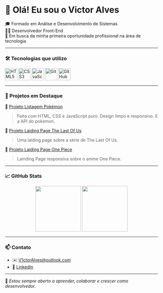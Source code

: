 # 👋 Olá! Eu sou o Victor Alves

🎓 Formado em Análise e Desenvolvimento de Sistemas<br>
🧑‍💻 Desenvolvedor Front-End<br>
🚀 Em busca da minha primeira oportunidade profissional na área de tecnologia<br>

---

### 🛠️ Tecnologias que utilizo

<p>
  <img src="https://cdn.jsdelivr.net/gh/devicons/devicon/icons/html5/html5-original.svg" alt="HTML5" width="40" height="40" title="HTML"/>
  <img src="https://cdn.jsdelivr.net/gh/devicons/devicon/icons/css3/css3-original.svg" alt="CSS3" width="40" height="40" title="CSS"/>
  <img src="https://cdn.jsdelivr.net/gh/devicons/devicon/icons/javascript/javascript-original.svg" alt="JavaScript" width="40" height="40" title="JavaScript"/>
  <img src="https://cdn.jsdelivr.net/gh/devicons/devicon/icons/git/git-original.svg" alt="Git" width="40" height="40" title="Git"/>
  <img src="https://cdn.jsdelivr.net/gh/devicons/devicon/icons/github/github-original.svg" alt="GitHub" width="40" height="40" title="GitHub"/>
</p>

---

### 💼 Projetos em Destaque

🔹 [Projeto Listagem Pokémon](https://v1ct0ralves.github.io/projeto-listagem-pokemon/)  
> Feita com HTML, CSS e JavaScript puro. Design limpo e responsivo. E a API do pokemon.

🔹 [Projeto Laiding Page The Last Of Us](https://v1ct0ralves.github.io/projeto-the-last-of-us/)  
> Uma laiding page sobre a série de The Last Of Us.

🔹 [Projeto Laiding Page One Piece](https://v1ct0ralves.github.io/projeto-one-piece/)  
> Lainding Page responsiva sobre o anime One Piece.

---

### 📈 GitHub Stats

<div align="center">
  <img height="150em" src="https://github-readme-stats.vercel.app/api?username=V1ct0rAlves&show_icons=true&theme=tokyonight&include_all_commits=true" />
  <img height="150em" src="https://github-readme-stats.vercel.app/api/top-langs/?username=V1ct0rAlves&layout=compact&theme=tokyonight"/>
</div>

---

### 📫 Contato

- ✉️ V1ctorAlves@outlook.com 
- 💼 [LinkedIn](https://www.linkedin.com/in/victor-alves-3041b822a/)

---

📌 *Estou sempre aberto a aprender, colaborar e crescer como desenvolvedor.*

